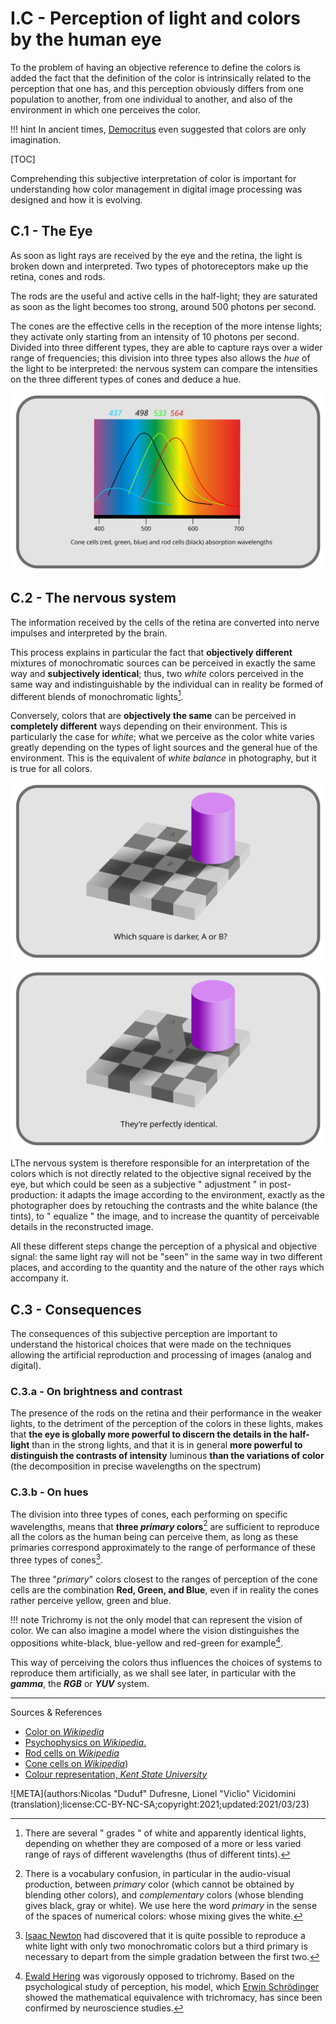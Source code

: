 # I.C - Perception of light and colors by the human eye

To the problem of having an objective reference to define the colors is added the fact that the definition of the color is intrinsically related to the perception that one has, and this perception obviously differs from one population to another, from one individual to another, and also of the environment in which one perceives the color.

!!! hint
    In ancient times, [Democritus](https://en.wikipedia.org/wiki/Democritus) even suggested that colors are only imagination.

[TOC]

Comprehending this subjective interpretation of color is important for understanding how color management in digital image processing was designed and how it is evolving.

## C.1 -  The Eye

As soon as light rays are received by the eye and the retina, the light is broken down and interpreted. Two types of photoreceptors make up the retina, cones and rods.

The rods are the useful and active cells in the half-light; they are saturated as soon as the light becomes too strong, around 500 photons per second.

The cones are the effective cells in the reception of the more intense lights; they activate only starting from an intensity of 10 photons per second. Divided into three different types, they are able to capture rays over a wider range of frequencies; this division into three types also allows the *hue* of the light to be interpreted: the nervous system can compare the intensities on the three different types of cones and deduce a hue.

![](img/retina-absorption.svg)

## C.2 - The nervous system

The information received by the cells of the retina are converted into nerve impulses and interpreted by the brain.

This process explains in particular the fact that **objectively different** mixtures of monochromatic sources can be perceived in exactly the same way and **subjectively identical**; thus, two *white* colors perceived in the same way and indistinguishable by the individual can in reality be formed of different blends of monochromatic lights[^1].

Conversely, colors that are **objectively the same** can be perceived in **completely different** ways depending on their environment. This is particularly the case for *white*; what we perceive as the color white varies greatly depending on the types of light sources and the general hue of the environment. This is the equivalent of *white balance* in photography, but it is true for all colors.

![](img/grey-illusion-1.svg)

![](img/grey-illusion-2.svg)

LThe nervous system is therefore responsible for an interpretation of the colors which is not directly related to the objective signal received by the eye, but which could be seen as a subjective " adjustment " in post-production: it adapts the image according to the environment, exactly as the photographer does by retouching the contrasts and the white balance (the tints), to " equalize " the image, and to increase the quantity of perceivable details in the reconstructed image.

All these different steps change the perception of a physical and objective signal: the same light ray will not be "seen" in the same way in two different places, and according to the quantity and the nature of the other rays which accompany it.

## C.3 - Consequences

The consequences of this subjective perception are important to understand the historical choices that were made on the techniques allowing the artificial reproduction and processing of images (analog and digital).

### C.3.a - On brightness and contrast

The presence of the rods on the retina and their performance in the weaker lights, to the detriment of the perception of the colors in these lights, makes that **the eye is globally more powerful to discern the details in the half-light** than in the strong lights, and that it is in general **more powerful to distinguish the contrasts of intensity** luminous **than the variations of color** (the decomposition in precise wavelengths on the spectrum)

### C.3.b - On hues

The division into three types of cones, each performing on specific wavelengths, means that **three _primary_ colors**[^2] are sufficient to reproduce all the colors as the human being can perceive them, as long as these primaries correspond approximately to the range of performance of these three types of cones[^3].

The three "*primary*" colors closest to the ranges of perception of the cone cells are the combination **Red, Green, and Blue**, even if in reality the cones rather perceive yellow, green and blue.

!!! note
  Trichromy is not the only model that can represent the vision of color. We can also imagine a model where the vision distinguishes the oppositions white-black, blue-yellow and red-green for example[^4].

This way of perceiving the colors thus influences the choices of systems to reproduce them artificially, as we shall see later, in particular with the ***gamma***, the ***RGB*** or ***YUV*** system.

----
Sources & References

- [Color on *Wikipedia*](https://en.wikipedia.org/wiki/Color)
- [Psychophysics on *Wikipedia*.](https://en.wikipedia.org/wiki/Psychophysics)
- [Rod cells on *Wikipedia*](https://en.wikipedia.org/wiki/Rod_cell)
- [Cone cells on *Wikipedia*](https://en.wikipedia.org/wiki/Cone_cell))
- [Colour representation, *Kent State University*](http://www.cs.kent.edu/~farrell/cg00/lectures/color/colour.html)

![META](authors:Nicolas "Duduf" Dufresne, Lionel "Viclio" Vicidomini (translation);license:CC-BY-NC-SA;copyright:2021;updated:2021/03/23)

[^1]:
    There are several " grades " of white and apparently identical lights, depending on whether they are composed of a more or less varied range of rays of different wavelengths (thus of different tints).
[^2]:
    There is a vocabulary confusion, in particular in the audio-visual production, between *primary* color (which cannot be obtained by blending other colors), and *complementary* colors (whose blending gives black, gray or white). We use here the word *primary* in the sense of the spaces of numerical colors: whose mixing gives the white.
[^3]:
    [Isaac Newton](https://en.wikipedia.org/wiki/Isaac_Newton) had discovered that it is quite possible to reproduce a white light with only two monochromatic colors but a third primary is necessary to depart from the simple gradation between the first two.
[^4]:
    [Ewald Hering](https://en.wikipedia.org/wiki/Ewald_Hering) was vigorously opposed to trichromy. Based on the psychological study of perception, his model, which [Erwin Schrödinger](https://en.wikipedia.org/wiki/Erwin_Schr%C3%B6dinger) showed the mathematical equivalence with trichromacy, has since been confirmed by neuroscience studies. 